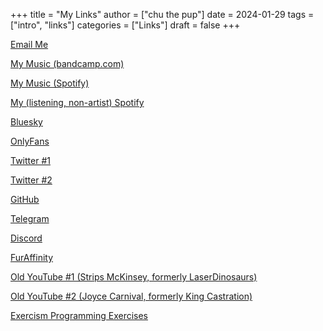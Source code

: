 +++
title = "My Links"
author = ["chu the pup"]
date = 2024-01-29
tags = ["intro", "links"]
categories = ["Links"]
draft = false
+++

[Email Me](mailto:chufilthymutt+inquiries@gmail.com)

[My Music (bandcamp.com)](https://thehairthatgoesnowhere.bandcamp.com)

[My Music (Spotify)](https://open.spotify.com/artist/6zgStN1zoEnwWuDKDQVgwf?si=9OBz6eDhStmP2IyleXO1Kg)

[My (listening, non-artist) Spotify](https://open.spotify.com/user/22tteeqxg7bnvrlaidvmgwrji)

[Bluesky](https://bsky.app/profile/dogboner.xyz)

[OnlyFans](https://onlyfans.com/chuthepup)

[Twitter #1](https://twitter.com/puppycum)

[Twitter #2](https://twitter.com/gravybreak)

[GitHub](https://github.com/chumutt)

[Telegram](https://t.me/subwooferchu)

[Discord](https://discordapp.com/users/124559844492574720)

[FurAffinity](https://www.furaffinity.net/user/gabberpuppy/)

[Old YouTube #1 (Strips McKinsey, formerly LaserDinosaurs)](https://www.youtube.com/user/LaserDinosaurs)

[Old YouTube #2 (Joyce Carnival, formerly King Castration)](https://www.youtube.com/@kingcastration)

[Exercism Programming Exercises](https://exercism.org/profiles/ChuMutt)
